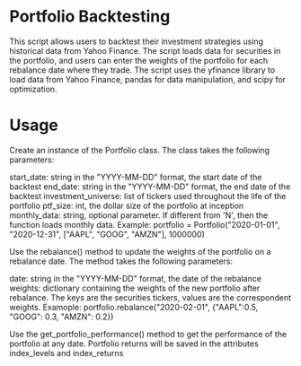 # Portfolio Backtesting
This script allows users to backtest their investment strategies using historical data from Yahoo Finance. The script loads data for securities in the portfolio, and users can enter the weights of the portfolio for each rebalance date where they trade. The script uses the yfinance library to load data from Yahoo Finance, pandas for data manipulation, and scipy for optimization.

# Usage
Create an instance of the Portfolio class. The class takes the following parameters:

start_date: string in the "YYYY-MM-DD" format, the start date of the backtest
end_date: string in the "YYYY-MM-DD" format, the end date of the backtest
investment_universe: list of tickers used throughout the life of the portfolio
ptf_size: int, the dollar size of the portfolio at inception
monthly_data: string, optional parameter. If different from 'N', then the function loads monthly data.
Example:
portfolio = Portfolio("2020-01-01", "2020-12-31", ["AAPL", "GOOG", "AMZN"], 1000000)

Use the rebalance() method to update the weights of the portfolio on a rebalance date. The method takes the following parameters:

date: string in the "YYYY-MM-DD" format, the date of the rebalance
weights: dictionary containing the weights of the new portfolio after rebalance. The keys are the securities tickers, values are the correspondent weights.
Examople:
portfolio.rebalance("2020-02-01", {"AAPL":0.5, "GOOG": 0.3, "AMZN": 0.2})

Use the get_portfolio_performance() method to get the performance of the portfolio at any date. Portfolio returns will be saved in the attributes index_levels and index_returns
